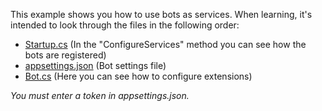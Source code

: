 This example shows you how to use bots as services. When learning, it's intended to look through the files in the following order:
- [Startup.cs](./Startup.cs) (In the "ConfigureServices" method you can see how the bots are registered)
- [appsettings.json](./appsettings.json) (Bot settings file)
- [Bot.cs](./Bot.cs) (Here you can see how to configure extensions)

*You must enter a token in appsettings.json.*